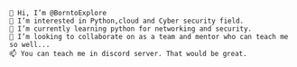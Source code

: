 

    👋 Hi, I’m @BorntoExplore
    👀 I’m interested in Python,cloud and Cyber security field.
    🌱 I’m currently learning python for networking and security.
    💞️ I’m looking to collaborate on as a team and mentor who can teach me so well...
    📫 You can teach me in discord server. That would be great.
    
